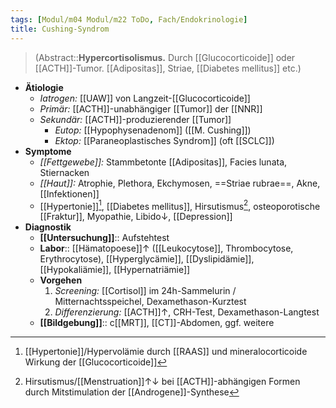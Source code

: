 ```yaml
---
tags: [Modul/m04 Modul/m22 ToDo, Fach/Endokrinologie]
title: Cushing-Syndrom
---
```

> (Abstract::**Hypercortisolismus.** Durch [[Glucocorticoide]] oder [[ACTH]]-Tumor. [[Adipositas]], Striae, [[Diabetes mellitus]] etc.)
- **Ätiologie**
	- *Iatrogen:* [[UAW]] von Langzeit-[[Glucocorticoide]]
	- *Primär:* [[ACTH]]-unabhängiger [[Tumor]] der [[NNR]]
	- *Sekundär:* [[ACTH]]-produzierender [[Tumor]]
		- *Eutop:* [[Hypophysenadenom]] ([[M. Cushing]])
		- *Ektop:* [[Paraneoplastisches Syndrom]] (oft [[SCLC]])
- **Symptome**
	- *[[Fettgewebe]]:* Stammbetonte [[Adipositas]], Facies lunata, Stiernacken
	- *[[Haut]]:* Atrophie, Plethora, Ekchymosen, ==Striae rubrae==, Akne, [[Infektionen]]
	- [[Hypertonie]][^2], [[Diabetes mellitus]], Hirsutismus[^1], osteoporotische [[Fraktur]], Myopathie, Libido↓, [[Depression]]
- **Diagnostik**
	- **[[Untersuchung]]**:: Aufstehtest
	- **Labor**:: [[Hämatopoese]]↑ ([[Leukocytose]], Thrombocytose, Erythrocytose), [[Hyperglycämie]], [[Dyslipidämie]], [[Hypokaliämie]], [[Hypernatriämie]]
	- **Vorgehen**
		1. *Screening:* [[Cortisol]] im 24h-Sammelurin / Mitternachtsspeichel, Dexamethason-Kurztest
		2. *Differenzierung:* [[ACTH]]↑, CRH-Test, Dexamethason-Langtest
	- **[[Bildgebung]]**:: c[[MRT]], [[CT]]-Abdomen, ggf. weitere

[^1]: Hirsutismus/[[Menstruation]]↑↓ bei [[ACTH]]-abhängigen Formen durch Mitstimulation der [[Androgene]]-Synthese
[^2]: [[Hypertonie]]/Hypervolämie durch [[RAAS]] und mineralocorticoide Wirkung der [[Glucocorticoide]]